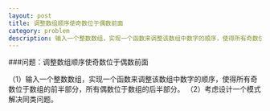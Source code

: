 ```yaml
---
layout: post
title: 调整数组顺序使奇数位于偶数前面
category: problem
description: 输入一个整数数组，实现一个函数来调整该数组中数字的顺序，使得所有奇数位于数组的前半部分，所有偶数位于数组的后半部分。
---
```


###问题：调整数组顺序使奇数位于偶数前面

（1）输入一个整数数组，实现一个函数来调整该数组中数字的顺序，使得所有奇数位于数组的前半部分，所有偶数位于数组的后半部分。
（2）考虑设计一个模式解决同类问题。

